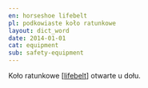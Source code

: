```yaml
---
en: horseshoe lifebelt
pl: podkowiaste koło ratunkowe 
layout: dict_word
date: 2014-01-01
cat: equipment
sub: safety-equipment
---
```


Koło ratunkowe [[lifebelt](/dict/lifebelt.html)] otwarte u dołu.